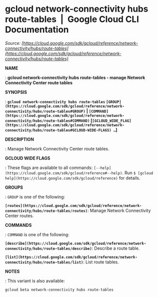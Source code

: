 # gcloud network-connectivity hubs route-tables  |  Google Cloud CLI Documentation

*Source: [https://cloud.google.com/sdk/gcloud/reference/network-connectivity/hubs/route-tables](https://cloud.google.com/sdk/gcloud/reference/network-connectivity/hubs/route-tables)*

**NAME**

: **gcloud network-connectivity hubs route-tables - manage Network Connectivity Center route tables**

**SYNOPSIS**

: **`gcloud network-connectivity hubs route-tables` `[GROUP](https://cloud.google.com/sdk/gcloud/reference/network-connectivity/hubs/route-tables#GROUP)` | `[COMMAND](https://cloud.google.com/sdk/gcloud/reference/network-connectivity/hubs/route-tables#COMMAND)` [`[GCLOUD_WIDE_FLAG](https://cloud.google.com/sdk/gcloud/reference/network-connectivity/hubs/route-tables#GCLOUD-WIDE-FLAGS) …`]**

**DESCRIPTION**

: Manage Network Connectivity Center route tables.

**GCLOUD WIDE FLAGS**

: These flags are available to all commands: `[--help](https://cloud.google.com/sdk/gcloud/reference#--help)`.
Run `$ [gcloud help](https://cloud.google.com/sdk/gcloud/reference)` for details.

**GROUPS**

: ``GROUP`` is one of the following:

**`[routes](https://cloud.google.com/sdk/gcloud/reference/network-connectivity/hubs/route-tables/routes)`**:
Manage Network Connectivity Center routes.

**COMMANDS**

: ``COMMAND`` is one of the following:

**`[describe](https://cloud.google.com/sdk/gcloud/reference/network-connectivity/hubs/route-tables/describe)`**:
Describe a route table.

**`[list](https://cloud.google.com/sdk/gcloud/reference/network-connectivity/hubs/route-tables/list)`**:
List route tables.

**NOTES**

: This variant is also available:

```
gcloud beta network-connectivity hubs route-tables
```